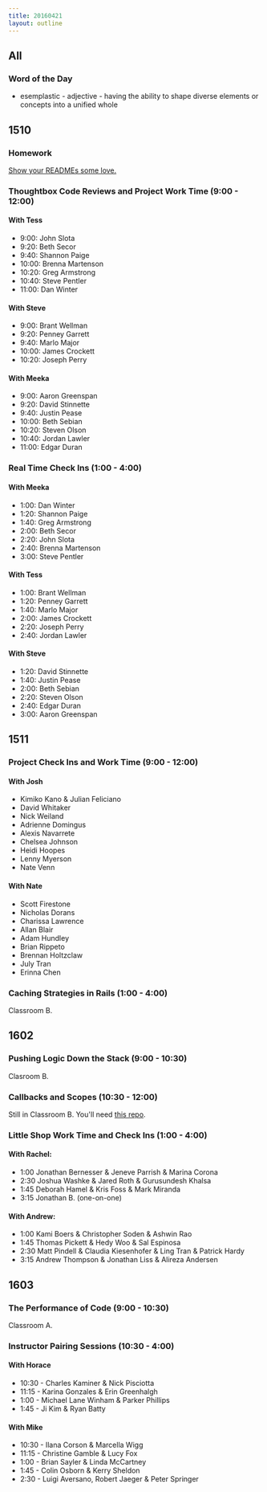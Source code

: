 ```yaml
---
title: 20160421
layout: outline
---
```


## All

### Word of the Day
* esemplastic - adjective - having the ability to shape diverse elements
or concepts into a unified whole


## 1510

### Homework

[Show your READMEs some love.](https://gist.github.com/rrgayhart/91bba7bb39ea60136e5c)

### Thoughtbox Code Reviews and Project Work Time (9:00 - 12:00)

#### With Tess

- 9:00:  John Slota
- 9:20:  Beth Secor
- 9:40:  Shannon Paige
- 10:00: Brenna Martenson
- 10:20: Greg Armstrong
- 10:40: Steve Pentler
- 11:00: Dan Winter

#### With Steve

- 9:00:  Brant Wellman
- 9:20:  Penney Garrett
- 9:40:  Marlo Major
- 10:00: James Crockett
- 10:20: Joseph Perry

#### With Meeka

- 9:00:  Aaron Greenspan
- 9:20:  David Stinnette
- 9:40:  Justin Pease
- 10:00: Beth Sebian
- 10:20: Steven Olson
- 10:40: Jordan Lawler
- 11:00: Edgar Duran

### Real Time Check Ins (1:00 - 4:00)

#### With Meeka

- 1:00: Dan Winter
- 1:20: Shannon Paige
- 1:40: Greg Armstrong
- 2:00: Beth Secor
- 2:20: John Slota
- 2:40: Brenna Martenson
- 3:00: Steve Pentler

#### With Tess

- 1:00: Brant Wellman
- 1:20: Penney Garrett
- 1:40: Marlo Major
- 2:00: James Crockett
- 2:20: Joseph Perry
- 2:40: Jordan Lawler

#### With Steve

- 1:20: David Stinnette
- 1:40: Justin Pease
- 2:00: Beth Sebian
- 2:20: Steven Olson
- 2:40: Edgar Duran
- 3:00: Aaron Greenspan

## 1511

### Project Check Ins and Work Time (9:00 - 12:00)

#### With Josh

- Kimiko Kano & Julian Feliciano
- David Whitaker
- Nick Weiland
- Adrienne Domingus
- Alexis Navarrete
- Chelsea Johnson
- Heidi Hoopes
- Lenny Myerson
- Nate Venn

#### With Nate

- Scott Firestone
- Nicholas Dorans
- Charissa Lawrence
- Allan Blair
- Adam Hundley
- Brian Rippeto
- Brennan Holtzclaw
- July Tran
- Erinna Chen

### Caching Strategies in Rails (1:00 - 4:00)

Classroom B.


## 1602

### Pushing Logic Down the Stack (9:00 - 10:30)

Clasroom B.

### Callbacks and Scopes (10:30 - 12:00)

Still in Classroom B. You'll need [this repo](https://github.com/rwarbelow/turing-scholarbot).

### Little Shop Work Time and Check Ins (1:00 - 4:00)

#### With Rachel:

* 1:00 Jonathan Bernesser & Jeneve Parrish & Marina Corona
* 2:30 Joshua Washke & Jared Roth & Gurusundesh Khalsa
* 1:45 Deborah Hamel & Kris Foss & Mark Miranda
* 3:15 Jonathan B. (one-on-one)

#### With Andrew:

* 1:00 Kami Boers & Christopher Soden & Ashwin Rao
* 1:45 Thomas Pickett & Hedy Woo & Sal Espinosa
* 2:30 Matt Pindell & Claudia Kiesenhofer & Ling Tran & Patrick Hardy
* 3:15 Andrew Thompson & Jonathan Liss & Alireza Andersen

## 1603

### The Performance of Code (9:00 - 10:30)

Classroom A.

### Instructor Pairing Sessions (10:30 - 4:00)

#### With Horace
* 10:30 - Charles Kaminer & Nick Pisciotta
* 11:15 - Karina Gonzales & Erin Greenhalgh
* 1:00 - Michael Lane Winham & Parker Phillips
* 1:45 - Ji Kim & Ryan Batty

#### With Mike
* 10:30 - Ilana Corson & Marcella Wigg
* 11:15 - Christine Gamble & Lucy Fox
* 1:00 - Brian Sayler & Linda McCartney
* 1:45 - Colin Osborn & Kerry Sheldon
* 2:30 - Luigi Aversano, Robert Jaeger & Peter Springer
